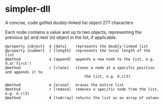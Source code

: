 # simpler-dll
A concise, code golfed doubly-linked list object
277 characters

Each node contains a value and up to two objects, representing the previous (p) and next (n) object in the list, if applicable.

```
@property {object}  d [data]    represents the doubly-linked list
@property {number}  l [length]  represents the total length of the list
@method             a [append]  appends a new node to the list, e.g. d.a('first')
@method             c [clone]   clones a node at a specific position and appends it to
                                    the list, e.g. d.c(3)
   
@method             e [erase]   erases the entire list
@method             r [remove]  removes a specific node from the list, e.g. d.r(3)
@method             A [toArray] returns the list as an array of values
```
